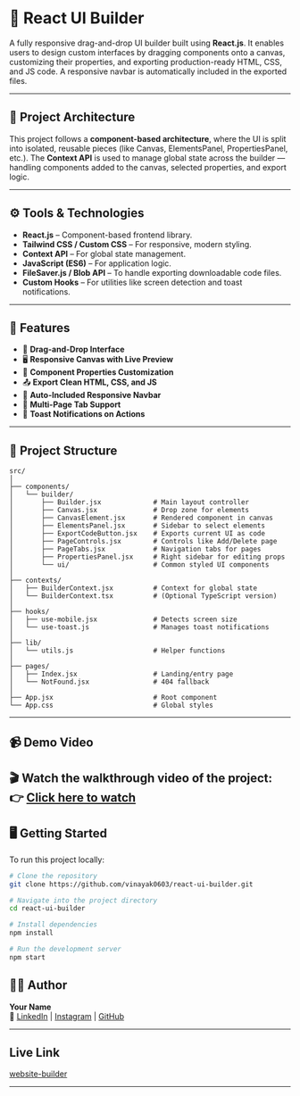 
# 🧩 React UI Builder

A fully responsive drag-and-drop UI builder built using **React.js**. It enables users to design custom interfaces by dragging components onto a canvas, customizing their properties, and exporting production-ready HTML, CSS, and JS code. A responsive navbar is automatically included in the exported files.

---

## 🔧 Project Architecture

This project follows a **component-based architecture**, where the UI is split into isolated, reusable pieces (like Canvas, ElementsPanel, PropertiesPanel, etc.). The **Context API** is used to manage global state across the builder — handling components added to the canvas, selected properties, and export logic.

---

## ⚙️ Tools & Technologies

- **React.js** – Component-based frontend library.
- **Tailwind CSS / Custom CSS** – For responsive, modern styling.
- **Context API** – For global state management.
- **JavaScript (ES6)** – For application logic.
- **FileSaver.js / Blob API** – To handle exporting downloadable code files.
- **Custom Hooks** – For utilities like screen detection and toast notifications.

---

## 🚀 Features

- 🧲 **Drag-and-Drop Interface**
- 🖥️ **Responsive Canvas with Live Preview**
- 💼 **Component Properties Customization**
- 📤 **Export Clean HTML, CSS, and JS**
- 🧭 **Auto-Included Responsive Navbar**
- 📄 **Multi-Page Tab Support**
- 🔔 **Toast Notifications on Actions**

---

## 📁 Project Structure

```
src/
│
├── components/
│   └── builder/
│       ├── Builder.jsx             # Main layout controller
│       ├── Canvas.jsx              # Drop zone for elements
│       ├── CanvasElement.jsx       # Rendered component in canvas
│       ├── ElementsPanel.jsx       # Sidebar to select elements
│       ├── ExportCodeButton.jsx    # Exports current UI as code
│       ├── PageControls.jsx        # Controls like Add/Delete page
│       ├── PageTabs.jsx            # Navigation tabs for pages
│       ├── PropertiesPanel.jsx     # Right sidebar for editing props
│       └── ui/                     # Common styled UI components
│
├── contexts/
│   ├── BuilderContext.jsx          # Context for global state
│   └── BuilderContext.tsx          # (Optional TypeScript version)
│
├── hooks/
│   ├── use-mobile.jsx              # Detects screen size
│   └── use-toast.js                # Manages toast notifications
│
├── lib/
│   └── utils.js                    # Helper functions
│
├── pages/
│   ├── Index.jsx                   # Landing/entry page
│   └── NotFound.jsx                # 404 fallback
│
├── App.jsx                         # Root component
└── App.css                         # Global styles
```

---

## 📹 Demo Video

🎬 **Watch the walkthrough video of the project:**  
👉 [Click here to watch](https://drive.google.com/file/d/1FbUggsASb702MXke7gvkFnp7w_ST6CQv/view)  
---

## 🖥️ Getting Started

To run this project locally:

```bash
# Clone the repository
git clone https://github.com/vinayak0603/react-ui-builder.git

# Navigate into the project directory
cd react-ui-builder

# Install dependencies
npm install

# Run the development server
npm start
```

## 🙋‍♂️ Author

**Your Name**  
💬 [LinkedIn](https://linkedin.com/in/vinayak-andhere-3067a7247) | [Instagram](https://www.instagram.com/iv_inayak_6?igsh=MTZqdGpmeW84OGVxYg==) | [GitHub](https://github.com/vinayak0603)

---
## Live Link

[website-builder](https://website-builder.netlify.app/)

---